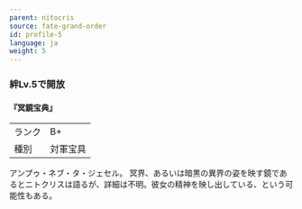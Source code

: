 ```yaml
---
parent: nitocris
source: fate-grand-order
id: profile-5
language: ja
weight: 5
---
```


### 絆Lv.5で開放

#### 『冥鏡宝典』

<table>
  <tr><td>ランク</td><td>B+</td></tr>
  <tr><td>種別</td><td>対軍宝具</td></tr>
</table>

アンプゥ・ネブ・タ・ジェセル。
冥界、あるいは暗黒の異界の姿を映す鏡であるとニトクリスは語るが、詳細は不明。彼女の精神を映し出している、という可能性もある。
